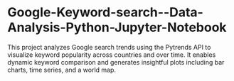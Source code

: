 # Google-Keyword-search--Data-Analysis-Python-Jupyter-Notebook
This project analyzes Google search trends using the Pytrends API to visualize keyword popularity across countries and over time. It enables dynamic keyword comparison and generates insightful plots including bar charts, time series, and a world map.
